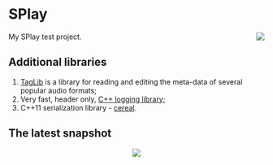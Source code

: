 # SPlay

<img src="https://raw.github.com/SMelanko/STest/master/res/icons/btn_play.png" align="right"/><p>My SPlay test project.</p>


## Additional libraries

1. [TagLib](https://taglib.github.io/) is a library for reading and editing the meta-data of several popular audio formats;
2. Very fast, header only, [C++ logging library](https://github.com/gabime/spdlog);
3. C++11 serialization library - [cereal](https://github.com/USCiLab/cereal).


## The latest snapshot

<p align="center"><img src="https://raw.github.com/SMelanko/STest/master/snap/2016_03_08.png"/></p>
